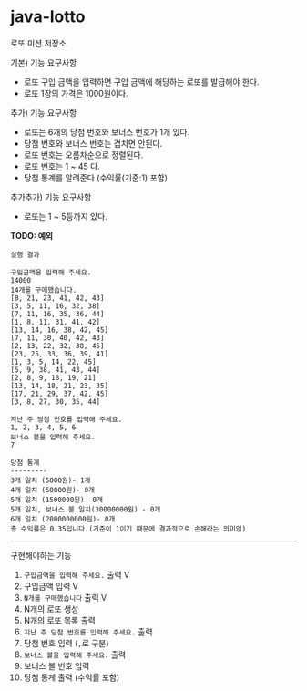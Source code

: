 # java-lotto

로또 미션 저장소

기본) 기능 요구사항
- 로또 구입 금액을 입력하면 구입 금액에 해당하는 로또를 발급해야 한다.
- 로또 1장의 가격은 1000원이다.

추가) 기능 요구사항
- 로또는 6개의 당첨 번호와 보너스 번호가 1개 있다.
- 당첨 번호와 보너스 번호는 겹치면 안된다.
- 로또 번호는 오름차순으로 정렬된다.
- 로또 번호는 1 ~ 45 다.
- 당첨 통계를 알려준다 (수익률(기준:1) 포함)

추가추가) 기능 요구사항
- 로또는 1 ~ 5등까지 있다.

**TODO: 예외**


`실행 결과`
```
구입금액을 입력해 주세요.
14000
14개를 구매했습니다.
[8, 21, 23, 41, 42, 43]
[3, 5, 11, 16, 32, 38]
[7, 11, 16, 35, 36, 44]
[1, 8, 11, 31, 41, 42]
[13, 14, 16, 38, 42, 45]
[7, 11, 30, 40, 42, 43]
[2, 13, 22, 32, 38, 45]
[23, 25, 33, 36, 39, 41]
[1, 3, 5, 14, 22, 45]
[5, 9, 38, 41, 43, 44]
[2, 8, 9, 18, 19, 21]
[13, 14, 18, 21, 23, 35]
[17, 21, 29, 37, 42, 45]
[3, 8, 27, 30, 35, 44]

지난 주 당첨 번호를 입력해 주세요.
1, 2, 3, 4, 5, 6
보너스 볼을 입력해 주세요.
7

당첨 통계
---------
3개 일치 (5000원)- 1개
4개 일치 (50000원)- 0개
5개 일치 (1500000원)- 0개
5개 일치, 보너스 볼 일치(30000000원) - 0개
6개 일치 (2000000000원)- 0개
총 수익률은 0.35입니다.(기준이 1이기 때문에 결과적으로 손해라는 의미임)
```

___

구현해야하는 기능
1. `구입금액을 입력해 주세요.` 출력 V
2. 구입금액 입력 V
3. `N개를 구매했습니다` 출력 V
4. N개의 로또 생성
5. N개의 로또 목록 출력
6. `지난 주 당첨 번호를 입력해 주세요.` 출력
7. 당첨 번호 입력 (`,`로 구분)
8. `보너스 볼을 입력해 주세요.` 출력
9. 보너스 볼 번호 입력
10. 당첨 통계 출력 (수익률 포함)



